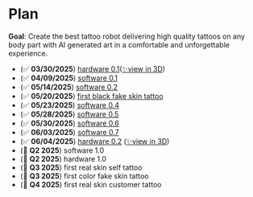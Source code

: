 # Plan

**Goal**: Create the best tattoo robot delivering high quality tattoos on any body part with AI generated art in a comfortable and unforgettable experience.

- (✅ **03/30/2025**) [hardware 0.1](https://x.com/hupobuboo/status/1906386728874602520)([✨view in 3D](https://poly.cam/capture/0b06160a-b3ff-49d9-b6ab-1a955d2b2b7f))
- (✅ **04/09/2025**) [software 0.1](https://x.com/hupobuboo/status/1909969799838589300)
- (✅ **05/14/2025**) [software 0.2](https://x.com/hupobuboo/status/1922749626597126590)
- (✅ **05/20/2025**) [first black fake skin tattoo](https://x.com/tatbots/status/1924841008396673468)
- (✅ **05/23/2025**) [software 0.4](https://www.youtube.com/live/I8Eh73qMaXQ)
- (✅ **05/28/2025**) [software 0.5](https://x.com/hupobuboo/status/1927794884854849542)
- (✅ **05/30/2025**) [software 0.6](https://www.youtube.com/live/vssqXg-Gm2Y)
- (✅ **06/03/2025**) [software 0.7](https://x.com/hupobuboo/status/1929983263667331232)
- (✅ **06/04/2025**) [hardware 0.2]() ([✨view in 3D](https://poly.cam/capture/548778f3-e243-41bd-87b8-6ed2d5dfff5a))
- (🚧 **Q2 2025**) software 1.0
- (🚧 **Q2 2025**) hardware 1.0
- (🚧 **Q3 2025**) first real skin self tattoo
- (🚧 **Q3 2025**) first color fake skin tattoo
- (🚧 **Q4 2025**) first real skin customer tattoo